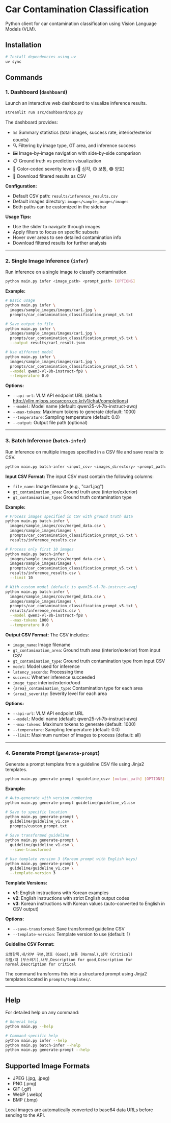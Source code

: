 # Car Contamination Classification

Python client for car contamination classification using Vision Language Models (VLM).

## Installation

```bash
# Install dependencies using uv
uv sync
```

## Commands

### 1. Dashboard (`dashboard`)

Launch an interactive web dashboard to visualize inference results.

```bash
streamlit run src/dashboard/app.py
```

The dashboard provides:
- 📊 Summary statistics (total images, success rate, interior/exterior counts)
- 🔍 Filtering by image type, GT area, and inference success
- 🖼️ Image-by-image navigation with side-by-side comparison
- 📋 Ground truth vs prediction visualization
- 🎨 Color-coded severity levels (🔴 심각, 🟡 보통, 🟢 양호)
- 💾 Download filtered results as CSV

**Configuration:**
- Default CSV path: `results/inference_results.csv`
- Default images directory: `images/sample_images/images`
- Both paths can be customized in the sidebar

**Usage Tips:**
- Use the slider to navigate through images
- Apply filters to focus on specific subsets
- Hover over areas to see detailed contamination info
- Download filtered results for further analysis

---

### 2. Single Image Inference (`infer`)

Run inference on a single image to classify contamination.

```bash
python main.py infer <image_path> <prompt_path> [OPTIONS]
```

**Example:**
```bash
# Basic usage
python main.py infer \
  images/sample_images/images/car1.jpg \
  prompts/car_contamination_classification_prompt_v5.txt

# Save output to file
python main.py infer \
  images/sample_images/images/car1.jpg \
  prompts/car_contamination_classification_prompt_v5.txt \
  --output results/car1_result.json

# Use different model
python main.py infer \
  images/sample_images/images/car1.jpg \
  prompts/car_contamination_classification_prompt_v5.txt \
  --model qwen3-vl-8b-instruct-fp8 \
  --temperature 0.0
```

**Options:**
- `--api-url`: VLM API endpoint URL (default: http://vllm.mlops.socarcorp.co.kr/v1/chat/completions)
- `--model`: Model name (default: qwen25-vl-7b-instruct-awq)
- `--max-tokens`: Maximum tokens to generate (default: 1000)
- `--temperature`: Sampling temperature (default: 0.0)
- `--output`: Output file path (optional)

---

### 3. Batch Inference (`batch-infer`)

Run inference on multiple images specified in a CSV file and save results to CSV.

```bash
python main.py batch-infer <input_csv> <images_directory> <prompt_path> <output_csv> [OPTIONS]
```

**Input CSV Format:**
The input CSV must contain the following columns:
- `file_name`: Image filename (e.g., "car1.jpg")
- `gt_contamination_area`: Ground truth area (interior/exterior)
- `gt_contamination_type`: Ground truth contamination type

**Example:**
```bash
# Process images specified in CSV with ground truth data
python main.py batch-infer \
  images/sample_images/csv/merged_data.csv \
  images/sample_images/images \
  prompts/car_contamination_classification_prompt_v5.txt \
  results/inference_results.csv

# Process only first 10 images
python main.py batch-infer \
  images/sample_images/csv/merged_data.csv \
  images/sample_images/images \
  prompts/car_contamination_classification_prompt_v5.txt \
  results/inference_results.csv \
  --limit 10

# With custom model (default is qwen25-vl-7b-instruct-awq)
python main.py batch-infer \
  images/sample_images/csv/merged_data.csv \
  images/sample_images/images \
  prompts/car_contamination_classification_prompt_v5.txt \
  results/inference_results.csv \
  --model qwen3-vl-8b-instruct-fp8 \
  --max-tokens 1000 \
  --temperature 0.0
```

**Output CSV Format:**
The CSV includes:
- `image_name`: Image filename
- `gt_contamination_area`: Ground truth area (interior/exterior) from input CSV
- `gt_contamination_type`: Ground truth contamination type from input CSV
- `model`: Model used for inference
- `latency_seconds`: Processing time
- `success`: Whether inference succeeded
- `image_type`: interior/exterior/ood
- `{area}_contamination_type`: Contamination type for each area
- `{area}_severity`: Severity level for each area

**Options:**
- `--api-url`: VLM API endpoint URL
- `--model`: Model name (default: qwen25-vl-7b-instruct-awq)
- `--max-tokens`: Maximum tokens to generate (default: 1000)
- `--temperature`: Sampling temperature (default: 0.0)
- `--limit`: Maximum number of images to process (default: all)

---

### 4. Generate Prompt (`generate-prompt`)

Generate a prompt template from a guideline CSV file using Jinja2 templates.

```bash
python main.py generate-prompt <guideline_csv> [output_path] [OPTIONS]
```

**Example:**
```bash
# Auto-generate with version numbering
python main.py generate-prompt guideline/guideline_v1.csv

# Save to specific location
python main.py generate-prompt \
  guideline/guideline_v1.csv \
  prompts/custom_prompt.txt

# Save transformed guideline
python main.py generate-prompt \
  guideline/guideline_v1.csv \
  --save-transformed

# Use template version 3 (Korean prompt with English keys)
python main.py generate-prompt \
  guideline/guideline_v1.csv \
  --template-version 3
```

**Template Versions:**
- **v1**: English instructions with Korean examples
- **v2**: English instructions with strict English output codes
- **v3**: Korean instructions with Korean values (auto-converted to English in CSV output)

**Options:**
- `--save-transformed`: Save transformed guideline CSV
- `--template-version`: Template version to use (default: 1)

**Guideline CSV Format:**
```csv
오염항목,내/외부 구분,양호 (Good),보통 (Normal),심각 (Critical)
오염/때 (부스러기),내부,Description for good,Description for normal,Description for critical
```

The command transforms this into a structured prompt using Jinja2 templates located in `prompts/templates/`.

---

## Help

For detailed help on any command:

```bash
# General help
python main.py --help

# Command-specific help
python main.py infer --help
python main.py batch-infer --help
python main.py generate-prompt --help
```

## Supported Image Formats

- JPEG (.jpg, .jpeg)
- PNG (.png)
- GIF (.gif)
- WebP (.webp)
- BMP (.bmp)

Local images are automatically converted to base64 data URLs before sending to the API.
